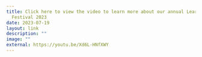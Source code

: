 ```yaml
---
title: Click here to view the video to learn more about our annual Learning
  Festival 2023
date: 2023-07-19
layout: link
description: ""
image: ""
external: https://youtu.be/Xd6L-HNfXWY
---
```

